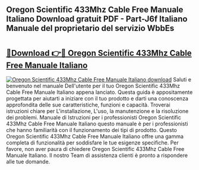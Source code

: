 ## Oregon Scientific 433Mhz Cable Free Manuale Italiano Download gratuit PDF - Part-J6f Italiano Manuale del proprietario del servizio WbbEs

# <h2><a href="http://dfb1ju.blite.top/?on=Oregon+Scientific+433Mhz+Cable+Free+Manuale+Italiano">🔗Download 👉🔴 Oregon Scientific 433Mhz Cable Free Manuale Italiano</a></h2>

[![Oregon Scientific 433Mhz Cable Free Manuale Italiano download](https://i.imgur.com/lujVjoI.png)](http://dfb1ju.blite.top/?on=Oregon+Scientific+433Mhz+Cable+Free+Manuale+Italiano)
Saluti e benvenuto nel manuale Dell'utente per il tuo Oregon Scientific 433Mhz Cable Free Manuale Italiano appena lanciato. Questa guida è appositamente progettata per aiutarti a iniziare con il tuo prodotto e darti una conoscenza approfondita delle sue caratteristiche, funzioni e capacità. Troverai istruzioni chiare per L'installazione, L'uso, la manutenzione e la risoluzione dei problemi. Manuale di Istruzioni per i professionisti Oregon Scientific 433Mhz Cable Free Manuale Italiano questo manuale è per i professionisti che hanno familiarità con il funzionamento dei tipi di prodotto. Questo Oregon Scientific 433Mhz Cable Free Manuale Italiano offre una gamma completa di funzionalità per soddisfare le tue esigenze specifiche. Per favore, non aver paura di chiedere Oregon Scientific 433Mhz Cable Free Manuale Italiano. Il nostro Team di assistenza clienti è pronto a rispondere alle tue domande.

